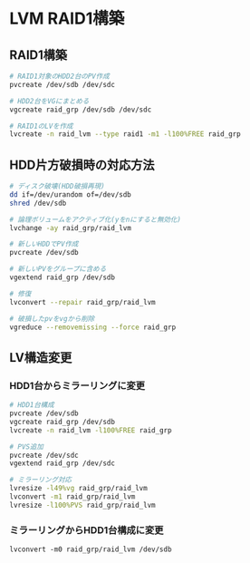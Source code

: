 # LVM RAID1構築

## RAID1構築

```bash
# RAID1対象のHDD2台のPV作成
pvcreate /dev/sdb /dev/sdc

# HDD2台をVGにまとめる
vgcreate raid_grp /dev/sdb /dev/sdc

# RAID1のLVを作成
lvcreate -n raid_lvm --type raid1 -m1 -l100%FREE raid_grp
```

## HDD片方破損時の対応方法

```bash
# ディスク破壊(HDD破損再現)
dd if=/dev/urandom of=/dev/sdb
shred /dev/sdb

# 論理ボリュームをアクティブ化(yをnにすると無効化)
lvchange -ay raid_grp/raid_lvm

# 新しいHDDでPV作成
pvcreate /dev/sdb

# 新しいPVをグループに含める
vgextend raid_grp /dev/sdb

# 修復
lvconvert --repair raid_grp/raid_lvm

# 破損したpvをvgから削除
vgreduce --removemissing --force raid_grp
```

## LV構造変更

### HDD1台からミラーリングに変更

```bash
# HDD1台構成
pvcreate /dev/sdb
vgcreate raid_grp /dev/sdb
lvcreate -n raid_lvm -l100%FREE raid_grp

# PVS追加
pvcreate /dev/sdc
vgextend raid_grp /dev/sdc

# ミラーリング対応
lvresize -l49%vg raid_grp/raid_lvm
lvconvert -m1 raid_grp/raid_lvm
lvresize -l100%PVS raid_grp/raid_lvm
```

### ミラーリングからHDD1台構成に変更

`lvconvert -m0 raid_grp/raid_lvm /dev/sdb`
